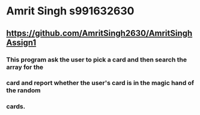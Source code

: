 # Amrit Singh s991632630
## https://github.com/AmritSingh2630/AmritSinghAssign1
### This program ask the user to pick a card and then search the array for the
### card and report whether the user's card is in the magic hand of the random 
### cards. 
